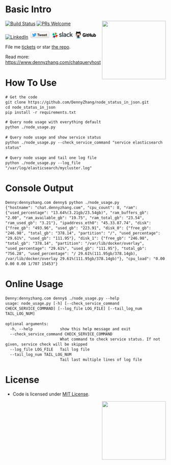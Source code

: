 # Basic Intro
<a href="https://github.com/DennyZhang?tab=followers"><img align="right" width="200" height="183" src="https://www.dennyzhang.com/wp-content/uploads/denny/watermark/github.png" /></a>

[![Build Status](https://travis-ci.org/DennyZhang/node_status_in_json.svg?branch=master)](https://travis-ci.org/DennyZhang/remote-commands-servers) [![PRs Welcome](https://img.shields.io/badge/PRs-welcome-brightgreen.svg)](http://makeapullrequest.com)

[![LinkedIn](https://www.dennyzhang.com/wp-content/uploads/sns/linkedin.png)](https://www.linkedin.com/in/dennyzhang001) [![Twitter](https://raw.githubusercontent.com/USDevOps/mywechat-slack-group/master/images/twitter.png)](https://twitter.com/dennyzhang001) [![Slack](https://raw.githubusercontent.com/USDevOps/mywechat-slack-group/master/images/slack.png)](https://goo.gl/ozDDyL) [![Github](https://raw.githubusercontent.com/USDevOps/mywechat-slack-group/master/images/github.png)](https://github.com/DennyZhang)

File me [tickets](https://github.com/DennyZhang/node_status_in_json/issues) or star [the repo](https://github.com/DennyZhang/node_status_in_json).

Read more: https://www.dennyzhang.com/chatqueryhost

# How To Use
```
# Get the code
git clone https://github.com/DennyZhang/node_status_in_json.git
cd node_status_in_json
pip install -r requirements.txt
```

```
# Query node usage with everything default
python ./node_usage.py

# Query node usage and show service status
python ./node_usage.py --check_service_command "service elasticsearch status"

# Query node usage and tail one log file
python ./node_usage.py --log_file "/var/log/elasticsearch/mycluster.log"
```

# Console Output
```
Denny:dennyzhang.com denny$ python ./node_usage.py
{"hostname": "chat.dennyzhang.com", "cpu_count": 8, "ram": {"used_percentage": "13.64%(3.21gb/23.54gb)", "ram_buffers_gb": "2.00", "ram_available_gb": "19.75", "ram_total_gb": "23.54", "ram_used_gb": "3.21"}, "ipaddress_eth0": "45.33.87.74", "disk": {"free_gb": "493.96", "used_gb": "223.91", "disk_0": {"free_gb": "246.98", "total_gb": "378.14", "partition": "/", "used_percentage": "29.61%", "used_gb": "111.95"}, "disk_1": {"free_gb": "246.98", "total_gb": "378.14", "partition": "/var/lib/docker/overlay", "used_percentage": "29.61%", "used_gb": "111.95"}, "total_gb": "756.28", "used_percentage": "/ 29.61%(111.95gb/378.14gb), /var/lib/docker/overlay 29.61%(111.95gb/378.14gb)"}, "cpu_load": "0.00 0.00 0.00 1/707 15453"}
```

# Online Usage
```
Denny:dennyzhang.com denny$ ./node_usage.py --help
usage: node_usage.py [-h] [--check_service_command CHECK_SERVICE_COMMAND] [--log_file LOG_FILE] [--tail_log_num TAIL_LOG_NUM]

optional arguments:
  -h, --help            show this help message and exit
  --check_service_command CHECK_SERVICE_COMMAND
                        What command to check service status. If not given, service check will be skipped
  --log_file LOG_FILE   Tail log file
  --tail_log_num TAIL_LOG_NUM
                        Tail last multiple lines of log file
```

# License
- Code is licensed under [MIT License](https://www.dennyzhang.com/wp-content/mit_license.txt).

<img align="right" width="200" height="183" src="https://www.dennyzhang.com/wp-content/uploads/gif/magic.gif">
